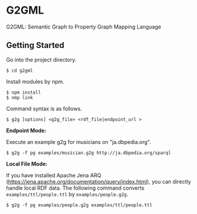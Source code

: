 # G2GML

G2GML: Semantic Graph to Property Graph Mapping Language

## Getting Started

Go into the project directory.

    $ cd g2gml

Install modules by npm.

    $ npm install
    $ nmp link

Command syntax is as follows.

    $ g2g [options] <g2g_file> <rdf_file|endpoint_url >

**Endpoint Mode:**

Execute an example g2g for musicians on "ja.dbpedia.org".

    $ g2g -f pg examples/musician.g2g http://ja.dbpedia.org/sparql

**Local File Mode:**

If you have installed Apache Jena ARQ (https://jena.apache.org/documentation/query/index.html), you can directly handle local RDF data.
The following command converts ```examples/ttl/people.ttl``` by ```examples/people.g2g```.

    $ g2g -f pg examples/people.g2g examples/ttl/people.ttl
